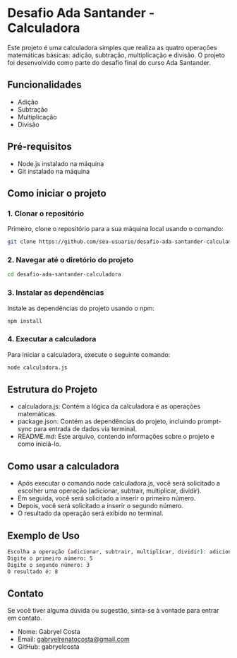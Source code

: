 # Desafio Ada Santander - Calculadora

Este projeto é uma calculadora simples que realiza as quatro operações matemáticas básicas: adição, subtração, multiplicação e divisão. O projeto foi desenvolvido como parte do desafio final do curso Ada Santander.

## Funcionalidades

- Adição
- Subtração
- Multiplicação
- Divisão

## Pré-requisitos

- Node.js instalado na máquina
- Git instalado na máquina

## Como iniciar o projeto

### 1. Clonar o repositório

Primeiro, clone o repositório para a sua máquina local usando o comando:

```sh
git clone https://github.com/seu-usuario/desafio-ada-santander-calculadora.git
```

### 2. Navegar até o diretório do projeto

```sh
cd desafio-ada-santander-calculadora
```

### 3. Instalar as dependências
Instale as dependências do projeto usando o npm:

```sh
npm install
```

### 4. Executar a calculadora
Para iniciar a calculadora, execute o seguinte comando:

```sh
node calculadora.js
```

## Estrutura do Projeto

  - calculadora.js: Contém a lógica da calculadora e as operações matemáticas.
  - package.json: Contém as dependências do projeto, incluindo prompt-sync para entrada de dados via terminal.
  - README.md: Este arquivo, contendo informações sobre o projeto e como iniciá-lo.

## Como usar a calculadora

  - Após executar o comando node calculadora.js, você será solicitado a escolher uma operação (adicionar, subtrair, multiplicar, dividir).
  - Em seguida, você será solicitado a inserir o primeiro número.
  - Depois, você será solicitado a inserir o segundo número.
  - O resultado da operação será exibido no terminal.

## Exemplo de Uso

```sh
Escolha a operação (adicionar, subtrair, multiplicar, dividir): adicionar
Digite o primeiro número: 5
Digite o segundo número: 3
O resultado é: 8
```

## Contato

  Se você tiver alguma dúvida ou sugestão, sinta-se à vontade para entrar em contato.

  - Nome: Gabryel Costa
  - Email: gabryelrenatocosta@gmail.com
  - GitHub: gabryelcosta

